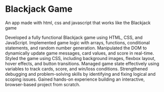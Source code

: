 # Blackjack Game
An app made with html, css and javascript that works like the Blackjack game

Developed a fully functional Blackjack game using HTML, CSS, and JavaScript.
Implemented game logic with arrays, functions, conditional statements, and random number generation.
Manipulated the DOM to dynamically update game messages, card values, and score in real-time.
Styled the game using CSS, including background images, flexbox layout, hover effects, and button transitions.
Managed game state effectively using variables to track cards, score, and win/loss conditions.
Strengthened debugging and problem-solving skills by identifying and fixing logical and scoping issues.
Gained hands-on experience building an interactive, browser-based project from scratch.
